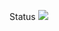 Status
![](https://github.com/nitssnatha/SalesforceDXCICD/workflows/.github/workflows/sit.yml/badge.svg)
